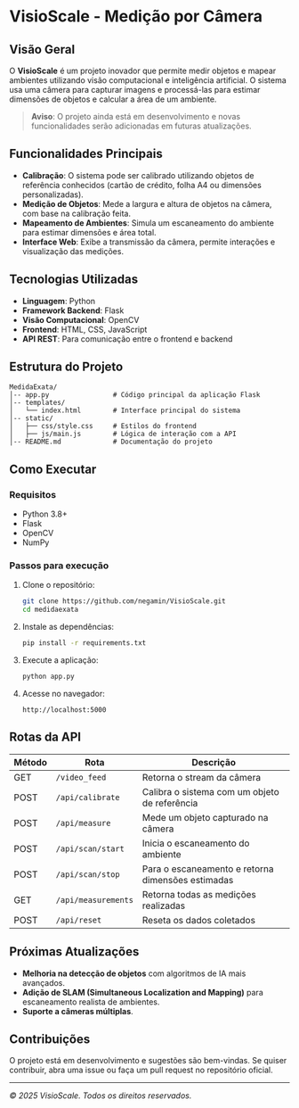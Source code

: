 # VisioScale - Medição por Câmera

## Visão Geral
O **VisioScale** é um projeto inovador que permite medir objetos e mapear ambientes utilizando visão computacional e inteligência artificial. O sistema usa uma câmera para capturar imagens e processá-las para estimar dimensões de objetos e calcular a área de um ambiente.

> **Aviso**: O projeto ainda está em desenvolvimento e novas funcionalidades serão adicionadas em futuras atualizações.

## Funcionalidades Principais
- **Calibração**: O sistema pode ser calibrado utilizando objetos de referência conhecidos (cartão de crédito, folha A4 ou dimensões personalizadas).
- **Medição de Objetos**: Mede a largura e altura de objetos na câmera, com base na calibração feita.
- **Mapeamento de Ambientes**: Simula um escaneamento do ambiente para estimar dimensões e área total.
- **Interface Web**: Exibe a transmissão da câmera, permite interações e visualização das medições.

## Tecnologias Utilizadas
- **Linguagem**: Python
- **Framework Backend**: Flask
- **Visão Computacional**: OpenCV
- **Frontend**: HTML, CSS, JavaScript
- **API REST**: Para comunicação entre o frontend e backend

## Estrutura do Projeto
```
MedidaExata/
│-- app.py                # Código principal da aplicação Flask
│-- templates/
│   └── index.html        # Interface principal do sistema
│-- static/
│   ├── css/style.css     # Estilos do frontend
│   ├── js/main.js        # Lógica de interação com a API
│-- README.md             # Documentação do projeto
```

## Como Executar
### Requisitos
- Python 3.8+
- Flask
- OpenCV
- NumPy

### Passos para execução
1. Clone o repositório:
   ```sh
   git clone https://github.com/negamin/VisioScale.git
   cd medidaexata
   ```
2. Instale as dependências:
   ```sh
   pip install -r requirements.txt
   ```
3. Execute a aplicação:
   ```sh
   python app.py
   ```
4. Acesse no navegador:
   ```
   http://localhost:5000
   ```

## Rotas da API
| Método | Rota               | Descrição |
|--------|--------------------|-------------|
| GET    | `/video_feed`      | Retorna o stream da câmera |
| POST   | `/api/calibrate`   | Calibra o sistema com um objeto de referência |
| POST   | `/api/measure`     | Mede um objeto capturado na câmera |
| POST   | `/api/scan/start`  | Inicia o escaneamento do ambiente |
| POST   | `/api/scan/stop`   | Para o escaneamento e retorna dimensões estimadas |
| GET    | `/api/measurements`| Retorna todas as medições realizadas |
| POST   | `/api/reset`       | Reseta os dados coletados |

## Próximas Atualizações
- **Melhoria na detecção de objetos** com algoritmos de IA mais avançados.
- **Adição de SLAM (Simultaneous Localization and Mapping)** para escaneamento realista de ambientes.
- **Suporte a câmeras múltiplas**.

## Contribuições
O projeto está em desenvolvimento e sugestões são bem-vindas. Se quiser contribuir, abra uma issue ou faça um pull request no repositório oficial.

---

_© 2025 VisioScale. Todos os direitos reservados._

